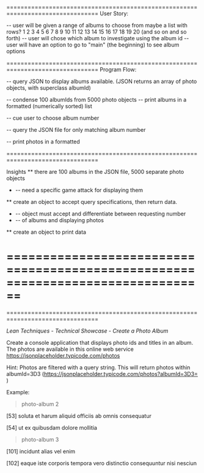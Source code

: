 
================================================================================
User Story:

-- user will be given a range of albums to choose from
        maybe a list with rows? 
     1   2   3   4   5   6   7   8   9  10
    11  12  13  14  15  16  17  18  19  20
        (and so on and so forth)
-- user will chose which album to investigate using the album id 
-- user will have an option to go to "main" (the beginning) to see album options


================================================================================
Program Flow:

-- query JSON to display albums available.
    (JSON returns an array of photo objects, with superclass albumId)
    
-- condense 100 albumIds from 5000 photo objects
-- print albums in a formatted (numerically sorted) list

-- cue user to choose album number 

-- query the JSON file for only matching album number

-- print photos in a formatted 


================================================================================

Insights
** there are 100 albums in the JSON file, 5000 separate photo objects
* -- need a specific game attack for displaying them

** create an object to accept query specifications, then return data. 
* -- object must accept and differentiate between requesting number 
* --    of albums and displaying photos

** create an object to print data



================================================================================
================================================================================
================================================================================

*Lean Techniques - Technical Showcase - Create a Photo Album*

Create a console application that displays photo ids and titles in an
album. The photos are available in this online web service 
https://jsonplaceholder.typicode.com/photos

Hint: Photos are filtered with a query string. This will return photos
within albumId=3D3 (https://jsonplaceholder.typicode.com/photos?albumId=3D3=
)


Example:

> photo-album 2

[53] soluta et harum aliquid officiis ab omnis consequatur

[54] ut ex quibusdam dolore mollitia


> photo-album 3

[101] incidunt alias vel enim

[102] eaque iste corporis tempora vero distinctio consequuntur nisi nesciun

